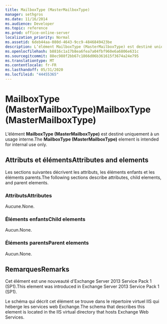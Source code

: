 ```yaml
---
title: MailboxType (MasterMailboxType)
manager: sethgros
ms.date: 11/16/2014
ms.audience: Developer
ms.topic: reference
ms.prod: office-online-server
localization_priority: Normal
ms.assetid: 6deb44aa-080d-4643-9cc9-4846849423be
description: L’élément MailboxType (MasterMailboxType) est destiné uniquement à un usage interne.
ms.openlocfilehash: b8816c1a17b8ea6fea7a04fbf960e6a6806e631c
ms.sourcegitcommit: 88ec988f2bb67c1866d06b361615f3674a24e795
ms.translationtype: MT
ms.contentlocale: fr-FR
ms.lasthandoff: 05/31/2020
ms.locfileid: "44455365"
---
```

# <a name="mailboxtype-mastermailboxtype"></a><span data-ttu-id="3cb55-103">MailboxType (MasterMailboxType)</span><span class="sxs-lookup"><span data-stu-id="3cb55-103">MailboxType (MasterMailboxType)</span></span>

<span data-ttu-id="3cb55-104">L’élément **MailboxType (MasterMailboxType)** est destiné uniquement à un usage interne.</span><span class="sxs-lookup"><span data-stu-id="3cb55-104">The **MailboxType (MasterMailboxType)** element is intended for internal use only.</span></span> 

## <a name="attributes-and-elements"></a><span data-ttu-id="3cb55-105">Attributs et éléments</span><span class="sxs-lookup"><span data-stu-id="3cb55-105">Attributes and elements</span></span>

<span data-ttu-id="3cb55-106">Les sections suivantes décrivent les attributs, les éléments enfants et les éléments parents.</span><span class="sxs-lookup"><span data-stu-id="3cb55-106">The following sections describe attributes, child elements, and parent elements.</span></span>
  
### <a name="attributes"></a><span data-ttu-id="3cb55-107">Attributs</span><span class="sxs-lookup"><span data-stu-id="3cb55-107">Attributes</span></span>

<span data-ttu-id="3cb55-108">Aucune.</span><span class="sxs-lookup"><span data-stu-id="3cb55-108">None.</span></span>
  
### <a name="child-elements"></a><span data-ttu-id="3cb55-109">Éléments enfants</span><span class="sxs-lookup"><span data-stu-id="3cb55-109">Child elements</span></span>

<span data-ttu-id="3cb55-110">Aucun.</span><span class="sxs-lookup"><span data-stu-id="3cb55-110">None.</span></span>
  
### <a name="parent-elements"></a><span data-ttu-id="3cb55-111">Éléments parents</span><span class="sxs-lookup"><span data-stu-id="3cb55-111">Parent elements</span></span>

<span data-ttu-id="3cb55-112">Aucun.</span><span class="sxs-lookup"><span data-stu-id="3cb55-112">None.</span></span>
  
## <a name="remarks"></a><span data-ttu-id="3cb55-113">Remarques</span><span class="sxs-lookup"><span data-stu-id="3cb55-113">Remarks</span></span>

<span data-ttu-id="3cb55-114">Cet élément est une nouveauté d'Exchange Server 2013 Service Pack 1 (SP1).</span><span class="sxs-lookup"><span data-stu-id="3cb55-114">This element was introduced in Exchange Server 2013 Service Pack 1 (SP1).</span></span>
  
<span data-ttu-id="3cb55-115">Le schéma qui décrit cet élément se trouve dans le répertoire virtuel IIS qui héberge les services web Exchange.</span><span class="sxs-lookup"><span data-stu-id="3cb55-115">The schema that describes this element is located in the IIS virtual directory that hosts Exchange Web Services.</span></span>
  

